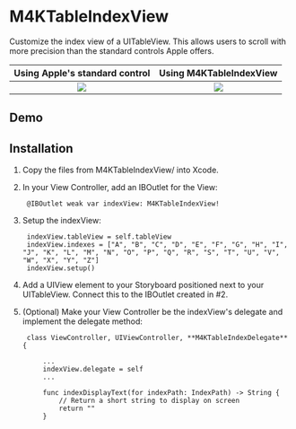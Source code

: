# M4KTableIndexView
Customize the index view of a UITableView. This allows users to scroll with more precision than the standard controls Apple offers.


Using Apple's standard control | Using M4KTableIndexView
:-------------------------:|:-------------------------:
![](https://s3.amazonaws.com/stephenlindauer/blogs/table-index-view/index-old.gif) | ![](https://s3.amazonaws.com/stephenlindauer/blogs/table-index-view/new+index.gif)

## Demo

## Installation

1. Copy the files from M4KTableIndexView/ into Xcode.
2. In your View Controller, add an IBOutlet for the View:

	    @IBOutlet weak var indexView: M4KTableIndexView!

3. Setup the indexView:

	    indexView.tableView = self.tableView
	    indexView.indexes = ["A", "B", "C", "D", "E", "F", "G", "H", "I", "J", "K", "L", "M", "N", "O", "P", "Q", "R", "S", "T", "U", "V", "W", "X", "Y", "Z"]
	    indexView.setup()
    
4. Add a UIView element to your Storyboard positioned next to your UITableView. Connect this to the IBOutlet created in #2.
5. (Optional) Make your View Controller be the indexView's delegate and implement the delegate method:


        class ViewController, UIViewController, **M4KTableIndexDelegate** {
       
            ...
            indexView.delegate = self
            ...

            func indexDisplayText(for indexPath: IndexPath) -> String {
                // Return a short string to display on screen
                return ""
            }

